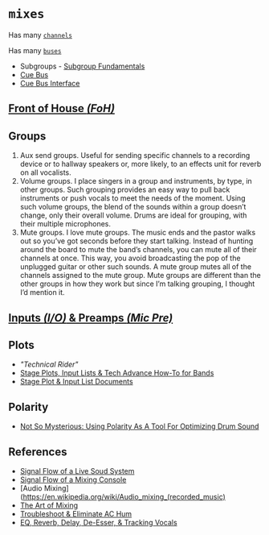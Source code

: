 # `mixes`

Has many [`channels`](../channels)


Has many [`buses`](../buses)

  - Subgroups - [Subgroup Fundamentals](https://www.youtube.com/watch?v=vMp-82LXcaA)
  - [Cue Bus](https://www.youtube.com/watch?v=RUkZJIqMdxA)
  - [Cue Bus Interface](https://help.uaudio.com/hc/en-us/articles/209063366-Setting-up-Cue-Mixes-in-Console-and-Your-DAW?mobile_site=true)


## [Front of House _(FoH)_](https://www.youtube.com/watch?v=qqj_aEx3tI4)


## Groups

  1. Aux send groups. Useful for sending specific channels to a recording device or to hallway speakers or, more likely, to an effects unit for reverb on all vocalists.
  2. Volume groups.  I place singers in a group and instruments, by type, in other groups.  Such grouping provides an easy way to pull back instruments or push vocals to meet the needs of the moment. Using such volume groups, the blend of the sounds within a group doesn’t change, only their overall volume. Drums are ideal for grouping, with their multiple microphones.
  3. Mute groups. I love mute groups.  The music ends and the pastor walks out so you’ve got seconds before they start talking.  Instead of hunting around the board to mute the band’s channels, you can mute all of their channels at once.  This way, you avoid broadcasting the pop of the unplugged guitar or other such sounds.  A mute group mutes all of the channels assigned to the mute group.  Mute groups are different than the other groups in how they work but since I’m talking grouping, I thought I’d mention it.


## [Inputs _(I/O)_ & Preamps _(Mic Pre)_](https://www.youtube.com/watch?v=VuH3n2BW-4I)


## Plots

  - _"Technical Rider"_
  - [Stage Plots, Input Lists & Tech Advance How-To for Bands](https://www.youtube.com/watch?v=0LhH3AUl5Rs)
  - [Stage Plot & Input List Documents](https://www.youtube.com/watch?v=txOoZ-ycsCs)


## Polarity
  - [Not So Mysterious: Using Polarity As A Tool For Optimizing Drum Sound](https://web.archive.org/web/20160216044545/https://www.prosoundweb.com/article/print/not_so_mysterious_using_polarity_as_another_tool_for_optimizing_drum_sound)


## References

  - [Signal Flow of a Live Soud System](https://www.youtube.com/watch?v=Mu21CKdooYU)
  - [Signal Flow of a Mixing Console](https://www.youtube.com/watch?v=Z7P-Lu5T_ng)
  - [Audio Mixing](https://en.wikipedia.org/wiki/Audio_mixing_(recorded_music)
  - [The Art of Mixing](https://www.youtube.com/watch?v=TEjOdqZFvhY)
  - [Troubleshoot & Eliminate AC Hum](https://www.youtube.com/watch?v=Mu21CKdooYU)
  - [EQ, Reverb, Delay, De-Esser, & Tracking Vocals](https://www.youtube.com/watch?v=qKR16C9J18Q)
